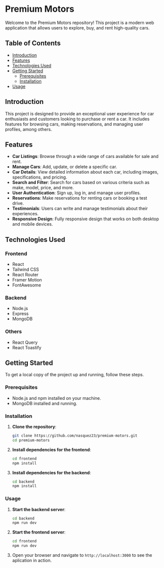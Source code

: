 # Premium Motors

Welcome to the Premium Motors repository! This project is a modern web application that allows users to explore, buy, and rent high-quality cars.

## Table of Contents

- [Introduction](#introduction)
- [Features](#features)
- [Technologies Used](#technologies-used)
- [Getting Started](#getting-started)
  - [Prerequisites](#prerequisites)
  - [Installation](#installation)
- [Usage](#usage)

## Introduction

This project is designed to provide an exceptional user experience for car enthusiasts and customers looking to purchase or rent a car. It includes features for browsing cars, making reservations, and managing user profiles, among others.

## Features

- **Car Listings**: Browse through a wide range of cars available for sale and rent.
- **Manage Cars**: Add, update, or delete a specific car.
- **Car Details**: View detailed information about each car, including images, specifications, and pricing.
- **Search and Filter**: Search for cars based on various criteria such as make, model, price, and more.
- **User Authentication**: Sign up, log in, and manage user profiles.
- **Reservations**: Make reservations for renting cars or booking a test drive.
- **Testimonials**: Users can write and manage testimonials about their experiences.
- **Responsive Design**: Fully responsive design that works on both desktop and mobile devices.

## Technologies Used

### Frontend

- React
- Tailwind CSS
- React Router
- Framer Motion
- FontAwesome

### Backend

- Node.js
- Express
- MongoDB

### Others

- React Query
- React Toastify

## Getting Started

To get a local copy of the project up and running, follow these steps.

### Prerequisites

- Node.js and npm installed on your machine.
- MongoDB installed and running.

### Installation

1. **Clone the repository**:
   ```bash
   git clone https://github.com/nasquez23/premium-motors.git
   cd premium-motors
   
2. **Install dependencies for the frontend**:
   ```bash
   cd frontend
   npm install
   
3. **Install dependencies for the backend**:
   ```bash
   cd backend
   npm install

### Usage

1. **Start the backend server**:
   ```bash
   cd backend
   npm run dev

2. **Start the frontend server**:
   ```bash
   cd frontend
   npm run dev

3. Open your browser and navigate to `http://localhost:3000` to see the aplication in action.
